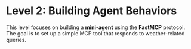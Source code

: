 # Level 2: Building Agent Behaviors

This level focuses on building a **mini-agent** using the **FastMCP** protocol. 
The goal is to set up a simple MCP tool that responds to weather-related queries.
